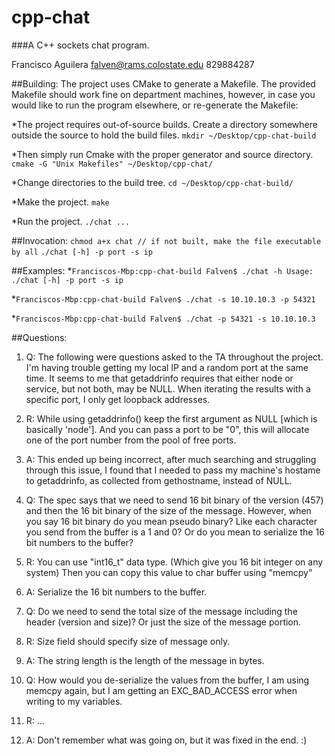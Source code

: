 # cpp-chat
###A C++ sockets chat program.

Francisco Aguilera
falven@rams.colostate.edu
829884287

##Building:
The project uses CMake to generate a Makefile. The provided Makefile should work fine on department machines, however, in case you would like to run the program elsewhere, or re-generate the Makefile:

*The project requires out-of-source builds. Create a directory somewhere outside the source to hold the build files.
`mkdir ~/Desktop/cpp-chat-build`

*Then simply run Cmake with the proper generator and source directory.
`cmake -G "Unix Makefiles" ~/Desktop/cpp-chat/`

*Change directories to the build tree.
`cd ~/Desktop/cpp-chat-build/`

*Make the project.
`make`

*Run the project.
`./chat ...`

##Invocation:
`chmod a+x chat // if not built, make the file executable by all`
`./chat [-h] -p port -s ip`

##Examples:
*```Franciscos-Mbp:cpp-chat-build Falven$ ./chat -h
Usage: ./chat [-h] -p port -s ip```

*`Franciscos-Mbp:cpp-chat-build Falven$ ./chat -s 10.10.10.3 -p 54321`

*`Franciscos-Mbp:cpp-chat-build Falven$ ./chat -p 54321 -s 10.10.10.3`

##Questions:

1. Q: The following were questions asked to the TA throughout the project.
I'm having trouble getting my local IP and a random port at the same time. It seems to me that getaddrinfo requires that either node or service, but not both, may be NULL. When iterating the results with a specific port, I only get loopback addresses.

1. R: While using getaddrinfo() keep the first argument as NULL [which is basically 'node']. And you can pass a port to be "0", this will allocate one of the port number from the pool of free ports.

1. A: This ended up being incorrect, after much searching and struggling through this issue, I found that I needed to pass my machine's hostame to getaddrinfo, as collected from gethostname, instead of NULL.

2. Q: The spec says that we need to send 16 bit binary of the version (457) and then the 16 bit binary of the size of the message. However, when you say 16 bit binary do you mean pseudo binary? Like each character you send from the buffer is a 1 and 0? Or do you mean to serialize the 16 bit numbers to the buffer?

2. R: You can use "int16_t" data type. (Which give you 16 bit integer on any system) Then you can copy this value to char buffer using "memcpy"

2. A: Serialize the 16 bit numbers to the buffer.

3. Q: Do we need to send the total size of the message including the header (version and size)? Or just the size of the message portion.

3. R: Size field should specify size of message only.

3. A: The string length is the length of the message in bytes.

4. Q: How would you de-serialize the values from the buffer, I am using memcpy again, but I am getting an EXC_BAD_ACCESS error when writing to my variables.

4. R: ...

4. A: Don't remember what was going on, but it was fixed in the end. :)
